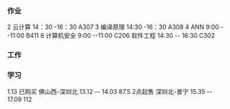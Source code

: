 ### 作业
2  云计算   14：30  -16：30   A307
3  编译原理  14:30  -16：30   A308
4  ANN     9:00   --11:00   B411
8  计算机安全  9:00  --11:00  C206    软件工程 14:30 -- 16:30   C302

### 工作



### 学习

1.13    已购买
佛山西-深圳北
13.12  --   14.03    87.5     2点起售
深圳北-普宁
15.35  -- 17.09     112



    

